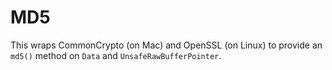 # MD5

This wraps CommonCrypto (on Mac) and OpenSSL (on Linux) to provide an `md5()` method on `Data` and `UnsafeRawBufferPointer`.
